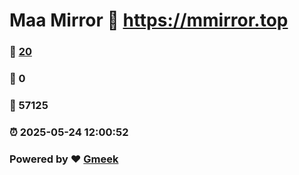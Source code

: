 # Maa Mirror :link: https://mmirror.top 
### :page_facing_up: [20](https://mmirror.top/tag.html) 
### :speech_balloon: 0 
### :hibiscus: 57125 
### :alarm_clock: 2025-05-24 12:00:52 
### Powered by :heart: [Gmeek](https://github.com/Meekdai/Gmeek)
